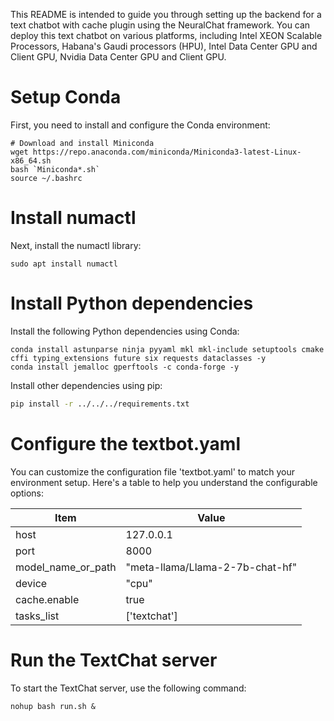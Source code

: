 This README is intended to guide you through setting up the backend for a text chatbot with cache plugin using the NeuralChat framework. You can deploy this text chatbot on various platforms, including Intel XEON Scalable Processors, Habana's Gaudi processors (HPU), Intel Data Center GPU and Client GPU, Nvidia Data Center GPU and Client GPU.


# Setup Conda

First, you need to install and configure the Conda environment:

```shell
# Download and install Miniconda
wget https://repo.anaconda.com/miniconda/Miniconda3-latest-Linux-x86_64.sh
bash `Miniconda*.sh`
source ~/.bashrc
```

# Install numactl

Next, install the numactl library:

```shell
sudo apt install numactl
```

# Install Python dependencies

Install the following Python dependencies using Conda:

```shell
conda install astunparse ninja pyyaml mkl mkl-include setuptools cmake cffi typing_extensions future six requests dataclasses -y
conda install jemalloc gperftools -c conda-forge -y
```

Install other dependencies using pip:

```bash
pip install -r ../../../requirements.txt
```

# Configure the textbot.yaml

You can customize the configuration file 'textbot.yaml' to match your environment setup. Here's a table to help you understand the configurable options:

|  Item              | Value                                      |
| ------------------- | --------------------------------------- |
| host                | 127.0.0.1                              |
| port                | 8000                                   |
| model_name_or_path  | "meta-llama/Llama-2-7b-chat-hf"        |
| device              | "cpu"                                  |
| cache.enable        | true                                  |
| tasks_list          | ['textchat']                           |



# Run the TextChat server
To start the TextChat server, use the following command:

```shell
nohup bash run.sh &
```
